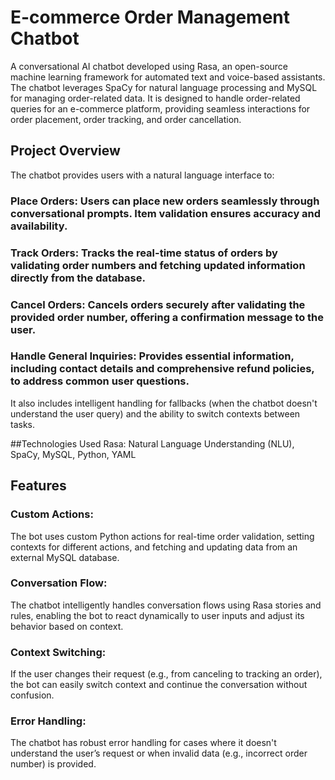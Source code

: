 # E-commerce Order Management Chatbot

A conversational AI chatbot developed using Rasa, an open-source machine learning framework for automated text and voice-based assistants. The chatbot leverages SpaCy for natural language processing and MySQL for managing order-related data. It is designed to handle order-related queries for an e-commerce platform, providing seamless interactions for order placement, order tracking, and order cancellation.

## Project Overview
The chatbot provides users with a natural language interface to:

### Place Orders: Users can place new orders seamlessly through conversational prompts. Item validation ensures accuracy and availability.
### Track Orders: Tracks the real-time status of orders by validating order numbers and fetching updated information directly from the database.
### Cancel Orders: Cancels orders securely after validating the provided order number, offering a confirmation message to the user.
### Handle General Inquiries: Provides essential information, including contact details and comprehensive refund policies, to address common user questions.
It also includes intelligent handling for fallbacks (when the chatbot doesn't understand the user query) and the ability to switch contexts between tasks.

##Technologies Used
Rasa: Natural Language Understanding (NLU), SpaCy, MySQL, Python, YAML

## Features
### Custom Actions: 
The bot uses custom Python actions for real-time order validation, setting contexts for different actions, and fetching and updating data from an external MySQL database.

### Conversation Flow: 
The chatbot intelligently handles conversation flows using Rasa stories and rules, enabling the bot to react dynamically to user inputs and adjust its behavior based on context.

### Context Switching: 
If the user changes their request (e.g., from canceling to tracking an order), the bot can easily switch context and continue the conversation without confusion.

### Error Handling: 
The chatbot has robust error handling for cases where it doesn't understand the user’s request or when invalid data (e.g., incorrect order number) is provided.
